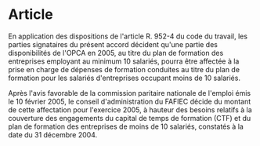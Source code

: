 # Article

En application des dispositions de l'article R. 952-4 du code du travail, les parties signataires du présent accord décident qu'une partie des disponibilités de l'OPCA en 2005, au titre du plan de formation des entreprises employant au minimum 10 salariés, pourra être affectée à la prise en charge de dépenses de formation conduites au titre du plan de formation pour les salariés d'entreprises occupant moins de 10 salariés.

Après l'avis favorable de la commission paritaire nationale de l'emploi émis le 10 février 2005, le conseil d'administration du FAFIEC décide du montant de cette affectation pour l'exercice 2005, à hauteur des besoins relatifs à la couverture des engagements du capital de temps de formation (CTF) et du plan de formation des entreprises de moins de 10 salariés, constatés à la date du 31 décembre 2004.

